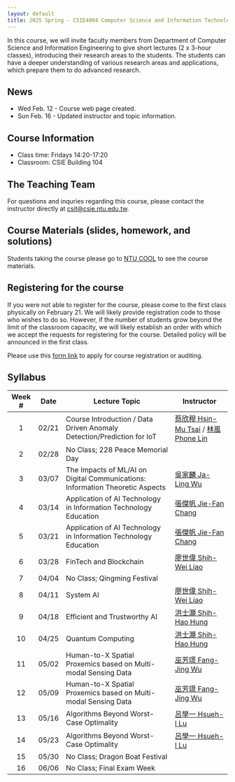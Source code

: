 ```yaml
---
layout: default
title: 2025 Spring - CSIE4004 Computer Science and Information Technology (II)
---
```


In this course, we will invite faculty members from Department of Computer Science and Information Engineering to give short lectures (2 x 3-hour classes), introducing their research areas to the students. The students can have a deeper understanding of various research areas and applications, which prepare them to do advanced research.

## News

- Wed Feb. 12 - Course web page created.
- Sun Feb. 16 - Updated instructor and topic information.

## Course Information

- Class time: Fridays 14:20-17:20
- Classroom: CSIE Building 104

## The Teaching Team

For questions and inquries regarding this course, please contact the instructor directly at [csit@csie.ntu.edu.tw](mailto:csit@csie.ntu.edu.tw).

## Course Materials (slides, homework, and solutions)

Students taking the course please go to [NTU COOL](https://cool.ntu.edu.tw/courses/48237) to see the course materials.

## Registering for the course

If you were not able to register for the course, please come to the first class physically on February 21. We will likely provide registration code to those who wishes to do so. However, if the number of students grow beyond the limit of the classroom capacity, we will likely establish an order with which we accept the requests for registering for the course. Detailed policy will be announced in the first class.

Please use this [form link](https://docs.google.com/forms/d/e/1FAIpQLSeBDApuW_S8g26_tFnlIr71HTaI2RRkqYN4kRSojXdXbIPCkw/viewform?usp=sharing) to apply for course registration or auditing.

## Syllabus

| Week # | Date  | Lecture Topic                                                    | Instructor                                                                               |
| :----: | :---: | ---------------------------------------------------------------- | ---------------------------------------------------------------------------------------- |
|   1    | 02/21 |   Course Introduction / Data Driven Anomaly Detection/Prediction for IoT   | [蔡欣穆 Hsin-Mu Tsai](http://www.csie.ntu.edu.tw/~hsinmu/site/) / [林風 Phone Lin](http://www.csie.ntu.edu.tw/~plin/)                               |
|   2    | 02/28 | No Class; 228 Peace Memorial Day   | []()                               |
|   3    | 03/07 | The Impacts of ML/AI on Digital Communications: Information Theoretic Aspects     | [吳家麟 Ja-Ling Wu](https://www.cmlab.csie.ntu.edu.tw/cml/dsp/prof-wu/prof-wu.html)                             |
|   4    | 03/14 | Application of AI Technology in Information Technology Education     | [張傑帆 Jie-Fan Chang](https://homepage.ntu.edu.tw/~jfanc/)           |
|   5    | 03/21 | Application of AI Technology in Information Technology Education     | [張傑帆 Jie-Fan Chang](https://homepage.ntu.edu.tw/~jfanc/)                   |
|   6    | 03/28 | FinTech and Blockchain     | [廖世偉 Shih-Wei Liao](http://www.csie.ntu.edu.tw/~liao/)               |
|   7    | 04/04 | No Class; Qingming Festival          | []()                                       |
|   8    | 04/11 | System AI     | [廖世偉 Shih-Wei Liao](http://www.csie.ntu.edu.tw/~liao/)        |
|   9    | 04/18 |    Efficient and Trustworthy AI   | [洪士灝 Shih-Hao Hung](http://www.csie.ntu.edu.tw/~hungsh/) |
|   10   | 04/25 |    Quantum Computing  | [洪士灝 Shih-Hao Hung](http://www.csie.ntu.edu.tw/~hungsh/) |
|   11   | 05/02 |  Human-to-X Spatial Proxemics based on Multi-modal Sensing Data      | [巫芳璟 Fang-Jing Wu](http://www.csie.ntu.edu.tw/~fangjing/)          |
|   12   | 05/09 |  Human-to-X Spatial Proxemics based on Multi-modal Sensing Data    | [巫芳璟 Fang-Jing Wu](http://www.csie.ntu.edu.tw/~fangjing/)       |
|   13   | 05/16 |   Algorithms Beyond Worst-Case Optimality   | [呂學一 Hsueh-I Lu](http://www.csie.ntu.edu.tw/~hil/)            |
|   14   | 05/23 |   Algorithms Beyond Worst-Case Optimality   | [呂學一 Hsueh-I Lu](http://www.csie.ntu.edu.tw/~hil/)            |
|   15   | 05/30 | No Class; Dragon Boat Festival  |                      |
|   16   | 06/06 | No Class; Final Exam Week                   |                                                                                          |
